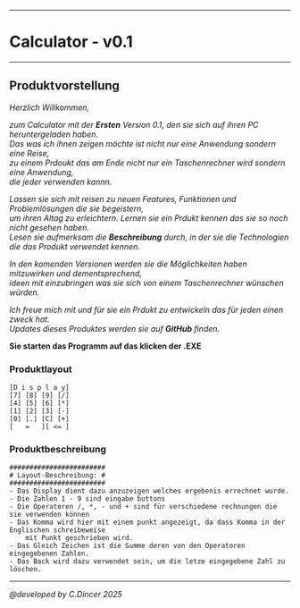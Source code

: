****
# Calculator - v0.1 <br>
****
## Produktvorstellung
_Herzlich Willkommen,_

_zum Calculator mit der **Ersten** Version 0.1, den sie sich auf ihren PC heruntergeladen haben.<br>
Das was ich ihnen zeigen möchte ist nicht nur eine Anwendung sondern eine Reise, <br>
zu einem Prdoukt das am Ende nicht nur ein Taschenrechner wird sondern eine Anwendung, <br>
die jeder verwenden kannn. <br>_

_Lassen sie sich mit reisen zu neuen Features, Funktionen und Problemlösungen die sie begeistern, <br>
um ihren Altag zu erleichtern. Lernen sie ein Prdukt kennen das sie so noch nicht gesehen haben. <br>
Lesen sie aufmerksam die **Beschreibung** durch, in der sie die Technologien die das Produkt
verwendet kennen._

_In den komenden Versionen werden sie die Möglichkeiten haben mitzuwirken und dementsprechend, <br>
ideen mit einzubringen was sie sich von einem Taschenrechner wünschen würden._

_Ich freue mich mit und für sie ein Prdukt zu entwickeln das für jeden einen zweck hat. <br>_
_Updates dieses Produktes werden sie auf **GitHub** finden._

**Sie starten das Programm auf das klicken der .EXE**
### Produktlayout
    [D i s p l a y]
    [7] [8] [9] [/]
    [4] [5] [6] [*]         
    [1] [2]	[3] [-]
    [0] [.]	[C] [+]
    [   =   ][ <= ]
### Produktbeschreibung
    ########################   
    # Layout-Beschreibung: #
    ########################
    - Das Display dient dazu anzuzeigen welches ergebenis errechnet wurde.
    - Die Zahlen 1 - 9 sind eingabe buttons
    - Die Operatoren /, *, - und + sind für verschiedene rechnungen die sie verwenden können
    - Das Komma wird hier mit einem punkt angezeigt, da dass Komma in der Englischen schreibeweise
        mit Punkt geschrieben wird.
    - Das Gleich Zeichen ist die Summe deren von den Operatoren eingegebenen Zahlen.
    - Das Back wird dazu verwendet sein, um die letze eingegebene Zahl zu löschen.

***
_@developed by C.Dincer 2025_